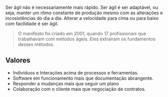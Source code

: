 Ser ágil não é necessariamente mais rápido. Ser ágil é ser adaptável, ou seja, manter um rítmo constante de produção mesmo com as alterações e incosistências do dia a dia. Alterar a velocidade para cima ou para baixo com facilidade é ser ágil.

> O manifesto foi criado em 2001, quando 17 profissionais que trabalhavam com métodos ágeis. Eles extrairam os fundamentos desses métodos.

## Valores
- Indivíduos e Interações acima de processos e ferramentas.
- Software em funcionamento mais que documentação abrangente.
- Responder a mudanças mais que seguir um plano
- Colaboração com o cliente mais que negociação de contratos.